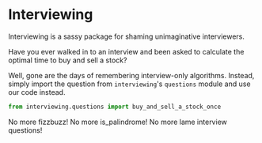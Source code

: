 # Interviewing

Interviewing is a sassy package for shaming unimaginative interviewers.

Have you ever walked in to an interview and been asked to calculate the optimal time to buy and sell a stock?

Well, gone are the days of remembering interview-only algorithms. 
Instead, simply import the question from `interviewing`'s `questions` module and use our code instead.

```python
from interviewing.questions import buy_and_sell_a_stock_once
```

No more fizzbuzz! No more is_palindrome! No more lame interview questions!